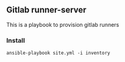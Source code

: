 ## Gitlab runner-server

This is a playbook to provision gitlab runners

### Install

```
ansible-playbook site.yml -i inventory
```


